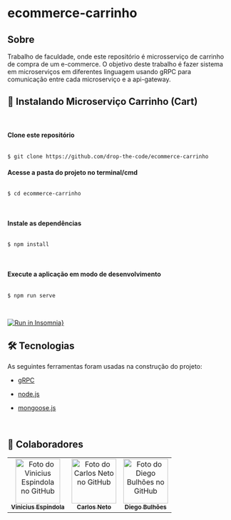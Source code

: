 # ecommerce-carrinho

## Sobre

Trabalho de faculdade, onde este repositório é microsserviço de carrinho de compra de um e-commerce.
O objetivo deste trabalho é fazer sistema em microserviços em diferentes linguagem usando gRPC para comunicação entre cada microserviço e a api-gateway.


## 🚀 Instalando Microserviço Carrinho (Cart)

<br>

#### Clone este repositório 

````

$ git clone https://github.com/drop-the-code/ecommerce-carrinho

````

#### Acesse a pasta do projeto no terminal/cmd

```

$ cd ecommerce-carrinho

```

<br>

#### Instale as dependências

```

$ npm install

```
<br>


#### Execute a aplicação em modo de desenvolvimento

```

$ npm run serve

```

<br>

[![Run in Insomnia}](https://insomnia.rest/images/run.svg)](https://insomnia.rest/run/?label=cart&uri=https%3A%2F%2Fgithub.com%2Fdrop-the-code%2Fecommerce-carrinho%2Fblob%2Fmain%2Fresources%2FInsomnia_gRPC_ecommerce_cart)

## 🛠 Tecnologias

  

As seguintes ferramentas foram usadas na construção do projeto:

  

- [gRPC](https://grpc.io/)

- [node.js](https://nodejs.org/en/)

- [mongoose.js](https://mongoosejs.com/)

<br>




## 🤝 Colaboradores


<table>
<tr>

<td  align="center">
<a  href="#">
<img  src="https://avatars2.githubusercontent.com/u/41531003?s=460&v=4"  width="100px;"  alt="Foto do Vinicius Espindola no GitHub"/><br>
<sub>
<b>Vinicius Espindola</b>
</sub>
</a>
</td>


<td  align="center">
<a  href="#">
<img  src="https://avatars.githubusercontent.com/u/43504729?v=4"  width="100px;"  alt="Foto do Carlos Neto no GitHub"/><br>
<sub>
<b>Carlos Neto</b>
</sub>
</a>
</td>

<td  align="center">
<a  href="#">
<img  src="https://avatars.githubusercontent.com/u/30512619?v=4"  width="100px;"  alt="Foto do Diego Bulhões no GitHub"/><br>
<sub>
<b>Diego Bulhões</b>
</sub>
</a>
</td>

</tr>
</table>